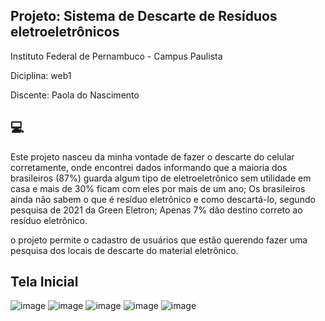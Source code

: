 ## Projeto: Sistema de Descarte de Resíduos eletroeletrônicos


Instituto Federal de Pernambuco  - Campus Paulista 

Diciplina: web1

Discente:  Paola do Nascimento

## 💻 
Este projeto nasceu da minha vontade de fazer o descarte do celular corretamente, onde encontrei dados informando que a maioria dos brasileiros (87%) guarda algum tipo de eletroeletrônico sem utilidade em casa e mais de 30% ficam com eles por mais de um ano; Os brasileiros ainda não sabem o que é resíduo eletrônico e como descartá-lo, segundo pesquisa de 2021 da Green Eletron; Apenas 7% dão destino correto ao resíduo eletrônico.

o projeto permite o cadastro de usuários que estão querendo fazer uma pesquisa dos locais de descarte do material eletrônico.

## Tela Inicial

![image](https://user-images.githubusercontent.com/88107960/209652558-ae12995f-c1b4-40f7-bfcd-7f82866b8762.png)
![image](https://user-images.githubusercontent.com/88107960/209652728-ed6785d7-ae0e-4c0b-9eae-a16b31e4e6ac.png)
![image](https://user-images.githubusercontent.com/88107960/209652796-bee9b2ac-b76d-4644-9f47-5799ba2fe70c.png)
![image](https://user-images.githubusercontent.com/88107960/209652868-6a276d5a-35bd-4cc5-8c86-a4ab4aba9d66.png)
![image](https://user-images.githubusercontent.com/88107960/209652969-4ef9809a-1d06-4ffe-8fd7-a532b987c783.png)






